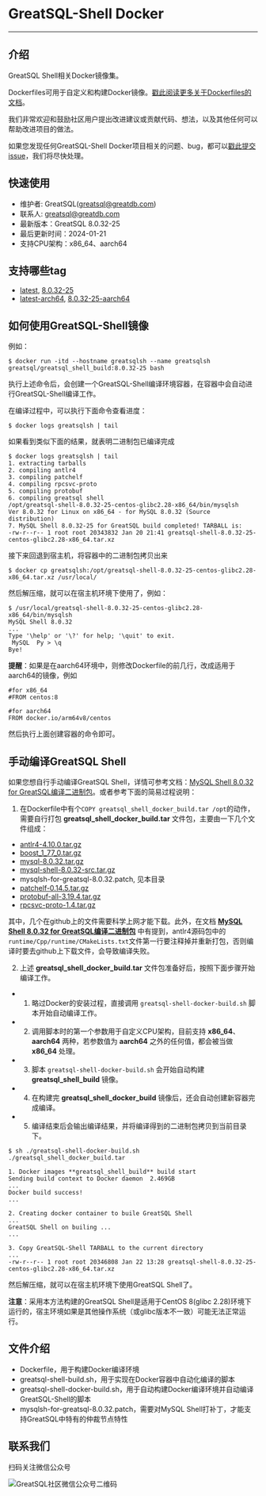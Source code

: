 # GreatSQL-Shell Docker
---
## 介绍

GreatSQL Shell相关Docker镜像集。

Dockerfiles可用于自定义和构建Docker镜像。[戳此阅读更多关于Dockerfiles的文档](https://docs.docker.com/engine/reference/builder/)。

我们非常欢迎和鼓励社区用户提出改进建议或贡献代码、想法，以及其他任何可以帮助改进项目的做法。

如果您发现任何GreatSQL-Shell Docker项目相关的问题、bug，都可以[戳此提交issue](https://gitee.com/GreatSQL/GreatSQL-Shell-Docker/issues)，我们将尽快处理。

## 快速使用
- 维护者: GreatSQL(greatsql@greatdb.com)
- 联系人: greatsql@greatdb.com
- 最新版本：GreatSQL 8.0.32-25
- 最后更新时间：2024-01-21
- 支持CPU架构：x86_64、aarch64

## 支持哪些tag
- [latest](https://hub.docker.com/layers/greatsql/greatsql_shell_build/latest/images/sha256-4a658457738231651010bdf9026164e38b4b455496f3d13a32dcac8f1b8e2b93?context=repo), [8.0.32-25](https://hub.docker.com/layers/greatsql/greatsql_shell_build/8.0.32-25/images/sha256-4a658457738231651010bdf9026164e38b4b455496f3d13a32dcac8f1b8e2b93?context=repo)
- [latest-arch64](https://hub.docker.com/layers/greatsql/greatsql_shell_build/latest-aarch64/images/sha256-46826329b1f0a6f201ddc30a47bfb9724afd724b116d7a4323d3db21d9ea46e0?context=repo), [8.0.32-25-aarch64](https://hub.docker.com/layers/greatsql/greatsql_shell_build/8.0.32-25-aarch64/images/sha256-46826329b1f0a6f201ddc30a47bfb9724afd724b116d7a4323d3db21d9ea46e0?context=repo)

## 如何使用GreatSQL-Shell镜像

例如：
```
$ docker run -itd --hostname greatsqlsh --name greatsqlsh greatsql/greatsql_shell_build:8.0.32-25 bash
```
执行上述命令后，会创建一个GreatSQL-Shell编译环境容器，在容器中会自动进行GreatSQL-Shell编译工作。

在编译过程中，可以执行下面命令查看进度：
```
$ docker logs greatsqlsh | tail
```

如果看到类似下面的结果，就表明二进制包已编译完成
```
$ docker logs greatsqlsh | tail
1. extracting tarballs
2. compiling antlr4
3. compiling patchelf
4. compiling rpcsvc-proto
5. compiling protobuf
6. compiling greatsql shell
/opt/greatsql-shell-8.0.32-25-centos-glibc2.28-x86_64/bin/mysqlsh   Ver 8.0.32 for Linux on x86_64 - for MySQL 8.0.32 (Source distribution)
7. MySQL Shell 8.0.32-25 for GreatSQL build completed! TARBALL is:
-rw-r--r-- 1 root root 20343832 Jan 20 21:41 greatsql-shell-8.0.32-25-centos-glibc2.28-x86_64.tar.xz
```

接下来回退到宿主机，将容器中的二进制包拷贝出来

```
$ docker cp greatsqlsh:/opt/greatsql-shell-8.0.32-25-centos-glibc2.28-x86_64.tar.xz /usr/local/
```

然后解压缩，就可以在宿主机环境下使用了，例如：
```
$ /usr/local/greatsql-shell-8.0.32-25-centos-glibc2.28-x86_64/bin/mysqlsh
MySQL Shell 8.0.32
...
Type '\help' or '\?' for help; '\quit' to exit.
 MySQL  Py > \q
Bye!
```

**提醒**：如果是在aarch64环境中，则修改Dockerfile的前几行，改成适用于aarch64的镜像，例如

```
#for x86_64
#FROM centos:8

#for aarch64
FROM docker.io/arm64v8/centos
```
然后执行上面创建容器的命令即可。

## 手动编译GreatSQL Shell

如果您想自行手动编译GreatSQL Shell，详情可参考文档：[MySQL Shell 8.0.32 for GreatSQL编译二进制包](https://mp.weixin.qq.com/s/_nDIcNeTOGY4mdiUPUgj1A)。或者参考下面的简易过程说明：

1. 在Dockerfile中有个`COPY greatsql_shell_docker_build.tar /opt`的动作，需要自行打包 **greatsql_shell_docker_build.tar** 文件包，主要由一下几个文件组成：

- [antlr4-4.10.0.tar.gz](https://github.com/antlr/antlr4/archive/refs/tags/4.10.tar.gz)
- [boost_1_77_0.tar.gz](https://boostorg.jfrog.io/artifactory/main/release/1.77.0/source/boost_1_77_0.tar.gz)
- [mysql-8.0.32.tar.gz](https://downloads.mysql.com/archives/get/p/23/file/mysql-8.0.32.tar.gz)
- [mysql-shell-8.0.32-src.tar.gz](https://downloads.mysql.com/archives/get/p/43/file/mysql-shell-8.0.32-src.tar.gz)
- mysqlsh-for-greatsql-8.0.32.patch, 见本目录
- [patchelf-0.14.5.tar.gz](https://github.com/NixOS/patchelf/releases/download/0.14.5/patchelf-0.14.5.tar.gz)
- [protobuf-all-3.19.4.tar.gz](https://github.com/protocolbuffers/protobuf/releases/download/v3.19.4/protobuf-all-3.19.4.tar.gz)
- [rpcsvc-proto-1.4.tar.gz](https://github.com/thkukuk/rpcsvc-proto/releases/download/v1.4/rpcsvc-proto-1.4.tar.gz)

其中，几个在github上的文件需要科学上网才能下载。此外，在文档 **[MySQL Shell 8.0.32 for GreatSQL编译二进制包](https://mp.weixin.qq.com/s/_nDIcNeTOGY4mdiUPUgj1A)** 中有提到，antlr4源码包中的`runtime/Cpp/runtime/CMakeLists.txt`文件第一行要注释掉并重新打包，否则编译时要去github上下载文件，会导致编译失败。

2. 上述 **greatsql_shell_docker_build.tar** 文件包准备好后，按照下面步骤开始编译工作。


- 1. 略过Docker的安装过程，直接调用 `greatsql-shell-docker-build.sh` 脚本开始自动编译工作。

- 2. 调用脚本时的第一个参数用于自定义CPU架构，目前支持 **x86_64**、**aarch64** 两种，若参数值为 **aarch64** 之外的任何值，都会被当做 **x86_64** 处理。

- 3. 脚本 `greatsql-shell-docker-build.sh` 会开始自动构建 **greatsql_shell_build** 镜像。

- 4. 在构建完 **greatsql_shell_docker_build** 镜像后，还会自动创建新容器完成编译。

- 5. 编译结束后会输出编译结果，并将编译得到的二进制包拷贝到当前目录下。

```
$ sh ./greatsql-shell-docker-build.sh ./greatsql_shell_docker_build.tar

1. Docker images **greatsql_shell_build** build start
Sending build context to Docker daemon  2.469GB
...
Docker build success!
...

2. Creating docker container to buile GreatSQL Shell
...
GreatSQL Shell on builing ...
...

3. Copy GreatSQL-Shell TARBALL to the current directory
...
-rw-r--r-- 1 root root 20346808 Jan 22 13:28 greatsql-shell-8.0.32-25-centos-glibc2.28-x86_64.tar.xz
```
然后解压缩，就可以在宿主机环境下使用GreatSQL Shell了。

**注意**：采用本方法构建的GreatSQL Shell是适用于CentOS 8(glibc 2.28)环境下运行的，宿主环境如果是其他操作系统（或glibc版本不一致）可能无法正常运行。

## 文件介绍
- Dockerfile，用于构建Docker编译环境
- greatsql-shell-build.sh，用于实现在Docker容器中自动化编译的脚本
- greatsql-shell-docker-build.sh，用于自动构建Docker编译环境并自动编译GreatSQL-Shell的脚本
- mysqlsh-for-greatsql-8.0.32.patch，需要对MySQL Shell打补丁，才能支持GreatSQL中特有的仲裁节点特性


## 联系我们
扫码关注微信公众号

![GreatSQL社区微信公众号二维码](https://images.gitee.com/uploads/images/2021/0802/143402_f9d6cb61_8779455.jpeg "greatsql社区-wx-qrcode-0.5m.jpg")
